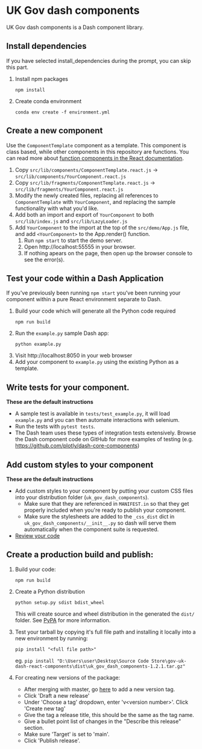 # UK Gov dash components

UK Gov dash components is a Dash component library.

## Install dependencies

If you have selected install_dependencies during the prompt, you can skip this part.

1. Install npm packages
    ```
    npm install
    ```
2. Create conda environment 
    ```
    conda env create -f environment.yml 
    ```

## Create a new component

Use the `ComponentTemplate` component as a template.
This component is class based, while other components in this repository are functions.
You can read more about [function components in the React documentation](https://reactjs.org/docs/components-and-props.html#function-and-class-components). 

1. Copy `src/lib/components/ComponentTemplate.react.js` -> `src/lib/components/YourComponent.react.js`
1. Copy `src/lib/fragments/ComponentTemplate.react.js` -> `src/lib/fragments/YourComponent.react.js`
1. Modify the newly created files, replacing all references to `ComponentTemplate` with `YourComponent`, and replacing the sample functionality with what you'd like.
1. Add both an import and export of `YourComponent` to both `src/lib/index.js` and `src/lib/LazyLoader.js`
1. Add `YourComponent` to the import at the top of the `src/demo/App.js` file, and add `<YourComponent>` to the App.render() function.
    1. Run `npm start` to start the demo server.
    1. Open http://localhost:55555 in your browser.
    1. If nothing apears on the page, then open up the browser console to see the error(s).

## Test your code within a Dash Application

If you've previously been running `npm start` you've been running your component within a pure React environment separate to Dash.

1. Build your code which will generate all the Python code required
    ```
    npm run build
    ```
2. Run the `example.py` sample Dash app:
    ```
    python example.py
    ```
3. Visit http://localhost:8050 in your web browser
4. Add your component to `example.py` using the existing Python as a template.

## Write tests for your component.

__These are the default instructions__

- A sample test is available in `tests/test_example.py`, it will load `example.py` and you can then automate interactions with selenium.
- Run the tests with `pytest tests`.
- The Dash team uses these types of integration tests extensively. Browse the Dash component code on GitHub for more examples of testing (e.g. https://github.com/plotly/dash-core-components)

## Add custom styles to your component

__These are the default instructions__

- Add custom styles to your component by putting your custom CSS files into your distribution folder (`uk_gov_dash_components`).
    - Make sure that they are referenced in `MANIFEST.in` so that they get properly included when you're ready to publish your component.
    - Make sure the stylesheets are added to the `_css_dist` dict in `uk_gov_dash_components/__init__.py` so dash will serve them automatically when the component suite is requested.
- [Review your code](./review_checklist.md)

## Create a production build and publish:

1. Build your code:
    ```
    npm run build
    ```
2. Create a Python distribution
    ```
    python setup.py sdist bdist_wheel
    ```
    This will create source and wheel distribution in the generated the `dist/` folder.
    See [PyPA](https://packaging.python.org/guides/distributing-packages-using-setuptools/#packaging-your-project)
    for more information.

3. Test your tarball by copying it's full file path and installing it locally into a new environment by running:
    ```
    pip install "<full file path>"
    ```
    eg. `pip install "D:\Users\user\Desktop\Source Code Store\gov-uk-dash-react-components\dist\uk_gov_dash_components-1.2.1.tar.gz"`

4. For creating new versions of the package:
    - After merging with master, go [here](https://github.com/communitiesuk/gov-uk-dash-react-components/releases/) to add a new version tag.
    - Click 'Draft a new release'
    - Under 'Choose a tag' dropdown, enter 'v&lt;version number&gt;'. Click 'Create new tag'
    - Give the tag a release title, this should be the same as the tag name.
    - Give a bullet point list of changes in the "Describe this release" section.
    - Make sure 'Target' is set to 'main'.
    - Click 'Publish release'.
